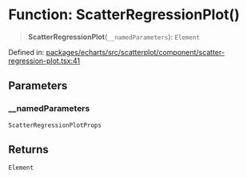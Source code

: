 # Function: ScatterRegressionPlot()

> **ScatterRegressionPlot**(`__namedParameters`): `Element`

Defined in: [packages/echarts/src/scatterplot/component/scatter-regression-plot.tsx:41](https://github.com/GeoDaCenter/openassistant/blob/95db62ddd98ea06cccc7750f9f0e37556d8bf20e/packages/echarts/src/scatterplot/component/scatter-regression-plot.tsx#L41)

## Parameters

### \_\_namedParameters

`ScatterRegressionPlotProps`

## Returns

`Element`
